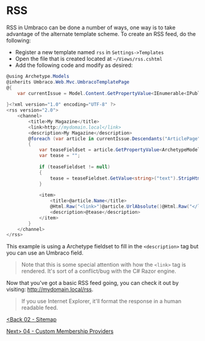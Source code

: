 # RSS

RSS in Umbraco can be done a number of ways, one way is to take advantage of the alternate template scheme.  To create an RSS feed, do the following:

* Register a new template named `rss` in `Settings->Templates`
* Open the file that is created located at `~/Views/rss.cshtml`
* Add the following code and modify as desired:

```c#
@using Archetype.Models
@inherits Umbraco.Web.Mvc.UmbracoTemplatePage
@{
    var currentIssue = Model.Content.GetPropertyValue<IEnumerable<IPublishedContent>>("currentIssue").First();
    
}<?xml version="1.0" encoding="UTF-8" ?>
<rss version="2.0">
    <channel>
        <title>My Magazine</title>
        <link>http://mydomain.local</link>
        <description>My Magazine</description>
        @foreach (var article in currentIssue.Descendants("ArticlePage"))
        {
            var teaseFieldset = article.GetPropertyValue<ArchetypeModel>("modules").FirstOrDefault(x => x.Alias == "richtextModule");
            var tease = "";
            
            if (teaseFieldset != null)
            {
                tease = teaseFieldset.GetValue<string>("text").StripHtml();
            }
            
            <item>
                <title>@article.Name</title>
                @Html.Raw("<link>")@article.UrlAbsolute()@Html.Raw("</link>")
                <description>@tease</description>
            </item>
        }
    </channel>
</rss>
```

This example is using a Archetype fieldset to fill in the `<description>` tag but you can use an Umbraco field.

>Note that this is some special attention with how the `<link>` tag is rendered.  It's sort of a conflict/bug with the C# Razor engine.

Now that you've got a basic RSS feed going, you can check it out by visiting: http://mydomain.local/rss.

>If you use Internet Explorer, it'll format the response in a human readable feed.

[<Back 02 - Sitemap](02%20-%20Sitemap.md)

[Next> 04 - Custom Membership Providers](04%20-%20Custom%20Membership%20Providers.md)
